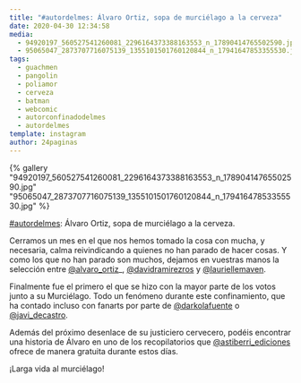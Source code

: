 ```yaml
---
title: "#autordelmes: Álvaro Ortiz, sopa de murciélago a la cerveza"
date: 2020-04-30 12:34:58
media: 
  - 94920197_560527541260081_2296164373388163553_n_17890414765502590.jpg
  - 95065047_2873707716075139_1355101501760120844_n_17941647853355530.jpg
tags: 
  - guachmen
  - pangolin
  - poliamor
  - cerveza
  - batman
  - webcomic
  - autorconfinadodelmes
  - autordelmes
template: instagram
author: 24paginas
---
```


{% gallery "94920197_560527541260081_2296164373388163553_n_17890414765502590.jpg" "95065047_2873707716075139_1355101501760120844_n_17941647853355530.jpg" %}

[#autordelmes](/etiquetas/autordelmes): Álvaro Ortiz, sopa de murciélago a la cerveza.

Cerramos un mes en el que nos hemos tomado la cosa con mucha, y necesaria, calma reivindicando a quienes no han parado de hacer cosas. Y como los que no han parado son muchos, dejamos en vuestras manos la selección entre [@alvaro_ortiz](https://instagram.com/alvaro_ortiz)_, [@davidramirezros](https://instagram.com/davidramirezros) y [@lauriellemaven](https://instagram.com/lauriellemaven).

Finalmente fue el primero el que se hizo con la mayor parte de los votos junto a su Murciélago. Todo un fenómeno durante este confinamiento, que ha contado incluso con fanarts por parte de [@darkolafuente](https://instagram.com/darkolafuente) o [@javi_decastro](https://instagram.com/javi_decastro).

Además del próximo desenlace de su justiciero cervecero, podéis encontrar una historia de Álvaro en uno de los recopilatorios que [@astiberri_ediciones](https://instagram.com/astiberri_ediciones) ofrece de manera gratuita durante estos días.

¡Larga vida al murciélago!
